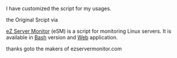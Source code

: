 I have customized the script for my usages.


the Original Srcipt via 

[eZ Server Monitor](http://www.ezservermonitor.com) (eSM) is a script for monitoring Linux servers. It is available in [Bash](http://www.ezservermonitor.com/esm-sh/features) version and [Web](http://www.ezservermonitor.com/esm-web/features) application.


thanks goto the makers of ezservermonitor.com
